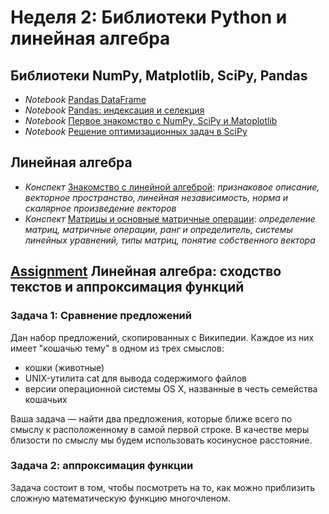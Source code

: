 # Неделя 2: Библиотеки Python и линейная алгебра
## Библиотеки NumPy, Matplotlib, SciPy, Pandas
  * _Notebook_ [Pandas DataFrame](week_2/notebooks/pandas_dataframe.ipynb)
  * _Notebook_ [Pandas: индексация и селекция](week_2/notebooks/pandas_indexing_selection.ipynb)
  * _Notebook_ [Первое знакомство с NumPy, SciPy и Matoplotlib](week_2/notebooks/NumPy_-SciPy_-Matplotlib-intro.ipynb)
  * _Notebook_ [Решение оптимизационных задач в SciPy](week_2/notebooks/SciPy-Optimization.ipynb)
  
## Линейная алгебра
  * _Конспект_ [Знакомство с линейной алгеброй](week_2/materials/Znakomstvo-s-linejnoj-algebroj.pdf): _признаковое описание, векторное пространство, линейная независимость, норма и скалярное произведение векторов_
  * _Конспект_ [Матрицы и основные матричные операции](week_2/materials/Matricy-i-osnovnye-matrichnye-operacii.pdf): _определение матриц, матричные операции, ранг и определитель, системы линейных уравнений, типы матриц, понятие собственного вектора_

## [Assignment](week_2/assignment_1/assignment.ipynb) Линейная алгебра: сходство текстов и аппроксимация функций
### Задача 1: Сравнение предложений
Дан набор предложений, скопированных с Википедии. Каждое из них имеет "кошачью тему" в одном из трех смыслов:
 * кошки (животные)
 * UNIX-утилита cat для вывода содержимого файлов
 * версии операционной системы OS X, названные в честь семейства кошачьих 

Ваша задача — найти два предложения, которые ближе всего по смыслу к расположенному в самой первой строке. В качестве меры близости по смыслу мы будем использовать косинусное расстояние.

### Задача 2:  аппроксимация функции
Задача состоит в том, чтобы посмотреть на то, как можно приблизить сложную математическую функцию многочленом.
